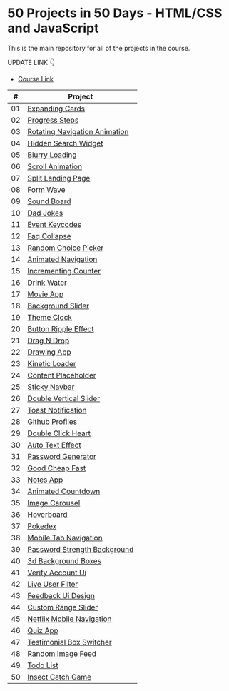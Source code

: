 # 50 Projects in 50 Days - HTML/CSS and JavaScript

This is the main repository for all of the projects in the course.

UPDATE LINK 👇

- [Course Link](https://www.udemy.com/course/50-projects-50-days)

|  #  | Project                                                                                                       |
| :-: | ------------------------------------------------------------------------------------------------------------- |
| 01  | [Expanding Cards](https://github.com/adam-spice/50in50/tree/master/expanding-cards)                           |
| 02  | [Progress Steps](https://github.com/adam-spice/50in50/tree/master/progress-steps)                             |
| 03  | [Rotating Navigation Animation](https://50projects50days.com/projects/rotating-navigation-animation/)         |
| 04  | [Hidden Search Widget](https://github.com/adam-spice/50in50/tree/master/hidden-search)                        |
| 05  | [Blurry Loading](https://github.com/adam-spice/50in50/tree/master/blurry-loading)                             |
| 06  | [Scroll Animation](https://github.com/adam-spice/50in50/tree/master/scroll-animation)                         |
| 07  | [Split Landing Page](https://github.com/adam-spice/50in50/tree/master/split-landing-page)                     |
| 08  | [Form Wave](https://github.com/adam-spice/50in50/tree/master/form-input-wave)                                 |
| 09  | [Sound Board](https://github.com/adam-spice/50in50/tree/master/sound-board)                                   |
| 10  | [Dad Jokes](https://github.com/adam-spice/50in50/tree/master/dad-jokes)                                       |
| 11  | [Event Keycodes](https://github.com/adam-spice/50in50/tree/master/event-keycodes)                             |
| 12  | [Faq Collapse](https://github.com/adam-spice/50in50/tree/master/faq-collapse)                                 |
| 13  | [Random Choice Picker](https://github.com/adam-spice/50in50/tree/master/random-choice-picker)                 |
| 14  | [Animated Navigation](https://github.com/adam-spice/50in50/tree/master/animated-navigation)                   |
| 15  | [Incrementing Counter](https://github.com/adam-spice/50in50/tree/master/incrementing-counter)                 |
| 16  | [Drink Water](https://github.com/adam-spice/50in50/tree/master/drink-water)                                   |
| 17  | [Movie App](https://github.com/adam-spice/50in50/tree/master/movie-app)                                       |
| 18  | [Background Slider](https://github.com/adam-spice/50in50/tree/master/background-slider)                       |
| 19  | [Theme Clock](https://github.com/adam-spice/50in50/tree/master/theme-clock)                                   |
| 20  | [Button Ripple Effect](https://github.com/adam-spice/50in50/tree/master/button-ripple-effect)                 |
| 21  | [Drag N Drop](https://github.com/adam-spice/50in50/tree/master/drag-n-drop)                                   |
| 22  | [Drawing App](https://github.com/adam-spice/50in50/tree/master/drawing-app)                                   |
| 23  | [Kinetic Loader](https://github.com/adam-spice/50in50/tree/master/kinetic-loader)                             |
| 24  | [Content Placeholder](https://github.com/adam-spice/50in50/tree/master/content-placeholder)                   |
| 25  | [Sticky Navbar](https://github.com/adam-spice/50in50/tree/master/sticky-navigation)                           |
| 26  | [Double Vertical Slider](https://github.com/adam-spice/50in50/tree/master/double-vertical-slider)             |
| 27  | [Toast Notification](https://github.com/adam-spice/50in50/tree/master/toast-notification)                     |
| 28  | [Github Profiles](https://github.com/adam-spice/50in50/tree/master/github-profiles)                           |
| 29  | [Double Click Heart](https://github.com/adam-spice/50in50/tree/master/double-click-heart)                     |
| 30  | [Auto Text Effect](https://github.com/adam-spice/50in50/tree/master/auto-text-effect)                         |
| 31  | [Password Generator](https://github.com/adam-spice/50in50/tree/master/password-generator)                     |
| 32  | [Good Cheap Fast](https://github.com/adam-spice/50in50/tree/master/good-cheap-fast)                           |
| 33  | [Notes App](https://github.com/adam-spice/50in50/tree/master/notes-app)                                       |
| 34  | [Animated Countdown](https://github.com/adam-spice/50in50/tree/master/animated-countdown)                     |
| 35  | [Image Carousel](https://github.com/adam-spice/50in50/tree/master/image-carousel)                             |
| 36  | [Hoverboard](https://github.com/adam-spice/50in50/tree/master/hoverboard)                                     |
| 37  | [Pokedex](https://github.com/adam-spice/50in50/tree/master/pokedex)                                           |
| 38  | [Mobile Tab Navigation](https://github.com/adam-spice/50in50/tree/master/mobile-tab-navigation)               |
| 39  | [Password Strength Background](https://github.com/adam-spice/50in50/tree/master/password-strength-background) |
| 40  | [3d Background Boxes](https://github.com/adam-spice/50in50/tree/master/3d-boxes-background)                   |
| 41  | [Verify Account Ui](https://github.com/adam-spice/50in50/tree/master/verify-account-ui)                       |
| 42  | [Live User Filter](https://github.com/adam-spice/50in50/tree/master/live-user-filter)                         |
| 43  | [Feedback Ui Design](https://github.com/adam-spice/50in50/tree/master/feedback-ui-design)                     |
| 44  | [Custom Range Slider](https://github.com/adam-spice/50in50/tree/master/custom-range-slider)                   |
| 45  | [Netflix Mobile Navigation](https://github.com/adam-spice/50in50/tree/master/netflix-mobile-navigation)       |
| 46  | [Quiz App](https://github.com/adam-spice/50in50/tree/master/quiz-app)                                         |
| 47  | [Testimonial Box Switcher](https://github.com/adam-spice/50in50/tree/master/testimonial-box-switcher)         |
| 48  | [Random Image Feed](https://github.com/adam-spice/50in50/tree/master/random-image-generator)                  |
| 49  | [Todo List](https://github.com/adam-spice/50in50/tree/master/todo-list)                                       |
| 50  | [Insect Catch Game](https://github.com/adam-spice/50in50/tree/master/insect-catch-game)                       |
